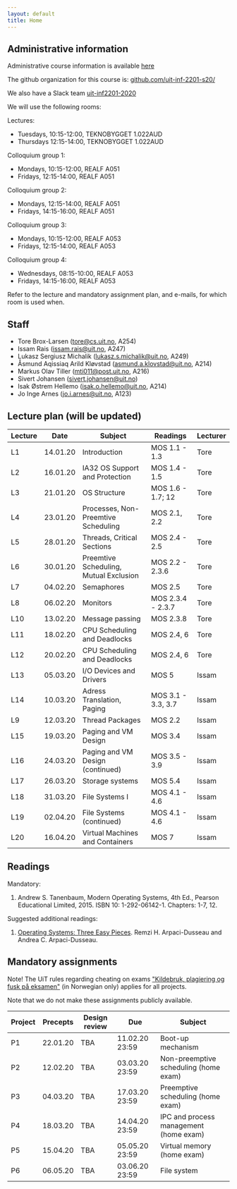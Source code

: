 ```yaml
---
layout: default
title: Home
---
```


## Administrative information

Administrative course information is available [here](https://uit.no/utdanning/emner/emne/641490/inf-2201)

The github organization for this course is: [github.com/uit-inf-2201-s20/](https://github.com/uit-inf-2201-s20/)

We also have a Slack team [uit-inf2201-2020](https://uit-inf2201-2020.slack.com)

We will use the following rooms:

Lectures:
* Tuesdays, 10:15-12:00, TEKNOBYGGET 1.022AUD
* Thursdays 12:15-14:00, TEKNOBYGGET 1.022AUD

Colloquium group 1:
* Mondays, 10:15-12:00, REALF A051
* Fridays, 12:15-14:00, REALF A051

Colloquium group 2:
* Mondays, 12:15-14:00, REALF A051
* Fridays, 14:15-16:00, REALF A051

Colloquium group 3:
* Mondays, 10:15-12:00, REALF A053
* Fridays, 12:15-14:00, REALF A053

Colloquium group 4:
* Wednesdays, 08:15-10:00, REALF A053
* Fridays, 14:15-16:00, REALF A053

Refer to the lecture and mandatory assignment plan, and e-mails, for which room is used when.

## Staff

* Tore Brox-Larsen (tore@cs.uit.no, A254)
* Issam Rais (issam.rais@uit.no, A247)
* Lukasz Sergiusz Michalik (lukasz.s.michalik@uit.no, A249)
* Åsmund Aqissiaq Arild Kløvstad (asmund.a.klovstad@uit.no, A214)
* Markus Olav Tiller (mti011@post.uit.no, A216)
* Sivert Johansen (sivert.johansen@uit.no)
* Isak Østrem Hellemo (isak.o.hellemo@uit.no, A214)
* Jo Inge Arnes (jo.i.arnes@uit.no, A123)

## Lecture plan (will be updated)

| Lecture | Date | Subject	    | Readings  | Lecturer  |
|---------|------|--------------|-----------|-----------|
| L1  | 14.01.20 | Introduction | MOS 1.1 - 1.3  | Tore |
| L2  | 16.01.20 | IA32 OS Support and Protection| MOS 1.4 - 1.5 | Tore |
| L3  | 21.01.20 | OS Structure | MOS 1.6 - 1.7; 12 | Tore |
| L4  | 23.01.20 | Processes, Non-Preemtive Scheduling | MOS 2.1, 2.2 | Tore |
| L5  | 28.01.20 | Threads, Critical Sections | MOS 2.4 - 2.5 | Tore |
| L6  | 30.01.20 | Preemtive Scheduling, Mutual Exclusion | MOS 2.2 - 2.3.6 | Tore |
| L7  | 04.02.20 | Semaphores | MOS 2.5 | Tore |
| L8  | 06.02.20 | Monitors | MOS 2.3.4 - 2.3.7 | Tore |
| L10 | 13.02.20 | Message passing | MOS 2.3.8 | Tore |
| L11 | 18.02.20 | CPU Scheduling and Deadlocks | MOS 2.4, 6 | Tore |
| L12 | 20.02.20 | CPU Scheduling and Deadlocks | MOS 2.4, 6 | Tore |
| L13 | 05.03.20 | I/O Devices and Drivers | MOS 5 | Issam |
| L14 | 10.03.20 | Adress Translation, Paging | MOS 3.1 - 3.3, 3.7| Issam |
| L9  | 12.03.20 | Thread Packages | MOS 2.2 | Issam |
| L15 | 19.03.20 | Paging and VM Design | MOS 3.4 | Issam |
| L16 | 24.03.20 | Paging and VM Design (continued) | MOS 3.5 - 3.9 | Issam |
| L17 | 26.03.20 | Storage systems | MOS 5.4 | Issam |
| L18 | 31.03.20 | File Systems I | MOS 4.1 - 4.6 | Issam |
| L19 | 02.04.20 | File Systems (continued) | MOS 4.1 - 4.6 | Issam |
| L20 | 16.04.20 | Virtual Machines and Containers | MOS 7 | Issam |



## Readings

Mandatory:

1. Andrew S. Tanenbaum, Modern Operating Systems, 4th Ed., Pearson Educational Limited, 2015. ISBN 10: 1-292-06142-1. Chapters: 1-7, 12.

Suggested additional readings:

1. [Operating Systems: Three Easy Pieces](http://pages.cs.wisc.edu/~remzi/OSTEP/). Remzi H. Arpaci-Dusseau and Andrea C. Arpaci-Dusseau.


## Mandatory assignments

Note! The UiT rules regarding cheating on exams ["Kildebruk, plagiering og fusk på eksamen"](https://uit.no/om/enhet/artikkel?p_document_id=473719&p_dimension_id=88138&men=28714) (in Norwegian only) applies for all projects.

Note that we do not make these assignments publicly available.

| Project |	Precepts | Design review | Due | Subject|
|---------|----------|----------|----------|---------|
| P1      | 22.01.20 | TBA      | 11.02.20 23:59 | Boot-up mechanism |
| P2      | 12.02.20 | TBA      | 03.03.20 23:59 | Non-preemptive scheduling (home exam) |
| P3      | 04.03.20 | TBA      | 17.03.20 23:59 | Preemptive scheduling (home exam) |
| P4      | 18.03.20 | TBA      | 14.04.20 23:59 | IPC and process management (home exam) |
| P5      | 15.04.20 | TBA      | 05.05.20 23:59 | Virtual memory (home exam) |
| P6      | 06.05.20 | TBA      | 03.06.20 23:59 | File system |
